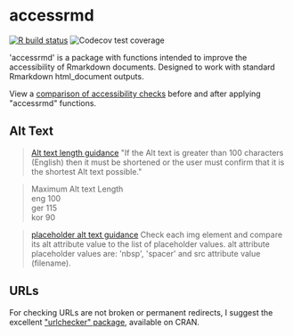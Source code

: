 # accessrmd

<!-- badges: start -->
[![R build status](https://github.com/datasciencecampus/accessrmd/workflows/R-CMD-check/badge.svg)](https://github.com/datasciencecampus/accessrmd/actions)
![Codecov test coverage](https://codecov.io/gh/datasciencecampus/accessrmd/branch/main/graph/badge.svg)
<!-- badges: end -->

'accessrmd' is a package with functions intended to improve the accessibility of
Rmarkdown documents. Designed to work with standard Rmarkdown html_document
outputs. 

View a [comparison of accessibility checks](https://datasciencecampus.github.io/accessrmd/)
before and after applying "accessrmd" functions.

## Alt Text

> [Alt text length guidance](https://www.w3.org/WAI/GL/WCAG20/tests/test3.html)
"If the Alt text is greater than 100 characters (English) then it must be
shortened or the user must confirm that it is the shortest Alt text possible."

> Maximum Alt text Length  
eng	100  
ger	115  
kor	90  

> [placeholder alt text guidance](https://www.w3.org/WAI/GL/WCAG20/tests/test6.html)
Check each img element and compare its alt attribute value to the list of
placeholder values. alt attribute placeholder values are: 'nbsp', 'spacer' and
src attribute value (filename).

## URLs

For checking URLs are not broken or permanent redirects, I suggest the excellent
["urlchecker" package](https://CRAN.R-project.org/package=urlchecker), available
on CRAN.